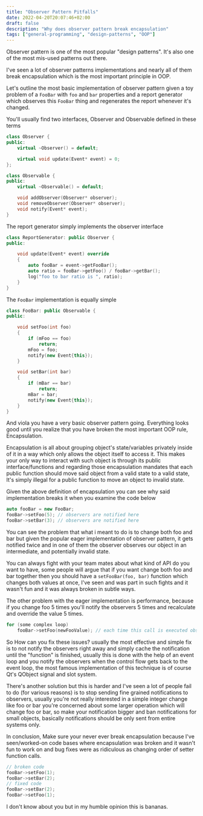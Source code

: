 ```yaml
---
title: "Observer Pattern Pitfalls"
date: 2022-04-20T20:07:46+02:00
draft: false
description: "Why does observer pattern break encapsulation"
tags: ["general-programming", "design-patterns", "OOP"]
---
```


Observer pattern is one of the most popular "design patterns". It's also one of the most mis-used patterns out there.

I've seen a lot of observer patterns implementations and nearly all of them break encapsulation which is the most important principle in OOP.

Let's outline the most basic implementation of observer pattern given a toy problem of a `FooBar` with `foo` and `bar` properties and a report generator which observes this `FooBar` thing and regenerates the report whenever it's changed.

You'll usually find two interfaces, Observer and Observable defined in these terms
```Cpp
class Observer {
public:
	virtual ~Observer() = default;

	virtual void update(Event* event) = 0;
};

class Observable {
public:
	virtual ~Observable() = default;

	void addObserver(Observer* observer);
	void removeObserver(Observer* observer);
	void notify(Event* event);
}
```

The report generator simply implements the observer interface
```Cpp
class ReportGenerator: public Observer {
public:

	void update(Event* event) override
	{
		auto fooBar = event->getFooBar();
		auto ratio = fooBar->getFoo() / fooBar->getBar();
		log("foo to bar ratio is ", ratio);
	}
}
```

The `FooBar` implementation is equally simple
```Cpp
class FooBar: public Observable {
public:

	void setFoo(int foo)
	{
		if (mFoo == foo)
			return;
		mFoo = foo;
		notify(new Event{this});
	}

	void setBar(int bar)
	{
		if (mBar == bar)
			return;
		mBar = bar;
		notify(new Event{this});
	}
}
```

And viola you have a very basic observer pattern going. Everything looks good until you realize that you have broken the most important OOP rule, Encapsulation.

Encapsulation is all about grouping object's state/variables privately inside of it in a way which only allows the object itself to access it. This makes your only way to interact with such object is through its public interface/functions and regarding those encapsulation mandates that each public function should move said object from a valid state to a valid state, It's simply illegal for a public function to move an object to invalid state.

Given the above definition of encapsulation you can see why said implementation breaks it when you examine the code below

```Cpp
auto fooBar = new FooBar;
fooBar->setFoo(5); // observers are notified here
fooBar->setBar(3); // observers are notified here
```
You can see the problem that what i meant to do is to change both foo and bar but given the popular eager implementation of observer pattern, it gets notified twice and in one of them the observer observes our object in an intermediate, and potentially invalid state.

You can always fight with your team mates about what kind of API do you want to have, some people will argue that if you want change both foo and bar together then you should have a `setFooBar(foo, bar)` function which changes both values at once, I've seen and was part in such fights and it wasn't fun and it was always broken in subtle ways.

The other problem with the eager implementation is performance, because if you change foo 5 times you'll notify the observers 5 times and recalculate and override the value 5 times.
```Cpp
for (some complex loop)
	fooBar->setFoo(newFooValue); // each time this call is executed observers gets notified
```

So How can you fix these issues? usually the most effective and simple fix is to not notify the observers right away and simply cache the notification until the "function" is finished, usually this is done with the help of an event loop and you notify the observers when the control flow gets back to the event loop, the most famous implementation of this technique is of course Qt's QObject signal and slot system.

There's another solution but this is harder and I've seen a lot of people fail to do (for various reasons) is to stop sending fine grained notifications to observers, usually you're not really interested in a simple integer change like foo or bar you're concerned about some larger operation which will change foo or bar, so make your notification bigger and ban notifications for small objects, basically notifications should be only sent from entire systems only.

In conclusion, Make sure your never ever break encapsulation because I've seen/worked-on code bases where encapsulation was broken and it wasn't fun to work on and bug fixes were as ridiculous as changing order of setter function calls.
```Cpp
// broken code
fooBar->setFoo(1);
fooBar->setBar(2);
// fixed code
fooBar->setBar(2);
fooBar->setFoo(1);
```
I don't know about you but in my humble opinion this is bananas.